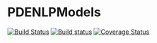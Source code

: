 # PDENLPModels

[![Build Status](https://travis-ci.org/tmigot/PDENLPModels.svg?branch=master)](https://travis-ci.org/tmigot/PDENLPModels)
[![Build status](https://ci.appveyor.com/api/projects/status/s3213w0k9s9d45ro?svg=true)](https://ci.appveyor.com/project/tmigot/PDENLPModels)
[![Coverage Status](https://coveralls.io/repos/github/tmigot/PDENLPModels.jl/badge.svg?branch=main)](https://coveralls.io/github/tmigot/PDENLPModels.jl?branch=main)
